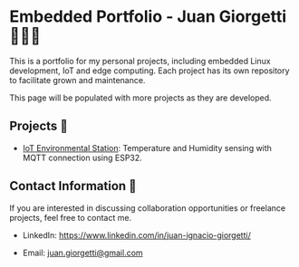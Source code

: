 # Embedded Portfolio - Juan Giorgetti 🧑🏻‍💻

This is a portfolio for my personal projects, including embedded Linux development, IoT and edge computing. Each project has its own repository to facilitate grown and maintenance.

This page will be populated with more projects as they are developed.

## Projects 💼

- [IoT Environmental Station](https://github.com/juani-g16/iot_env_station): Temperature and Humidity sensing with MQTT connection using ESP32.


 ## Contact Information 📱
If you are interested in discussing collaboration opportunities or freelance projects, feel free to contact me.

- LinkedIn: https://www.linkedin.com/in/juan-ignacio-giorgetti/

- Email: juan.giorgetti@gmail.com

